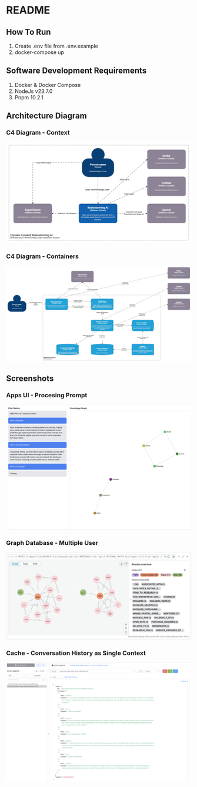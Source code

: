 # README

## How To Run

1. Create .env file from .env.example
2. docker-compose up

## Software Development Requirements
1. Docker & Docker Compose
2. NodeJs v23.7.0
3. Pnpm 10.2.1

## Architecture Diagram

### C4 Diagram - Context
![C4 Diagram - Context](/docs/C4%20Diagram-Context.jpg)

### C4 Diagram - Containers
![C4 Diagram - Containers](/docs/C4%20Diagram-Containers.jpg)

## Screenshots

### Apps UI - Procesing Prompt
![Apps UI - Procesing Prompt](/docs/Apps%20UI%20-%20Procesing%20Prompt.png)

### Graph Database - Multiple User
![Graph Database - Multiple User](/docs/Graph%20Database%20-%20Multiple%20User.png)

### Cache - Conversation History as Single Context
![Cache - Conversation History as Single Context](/docs/Cache%20-%20Conversation%20History%20as%20Single%20Context.png)
